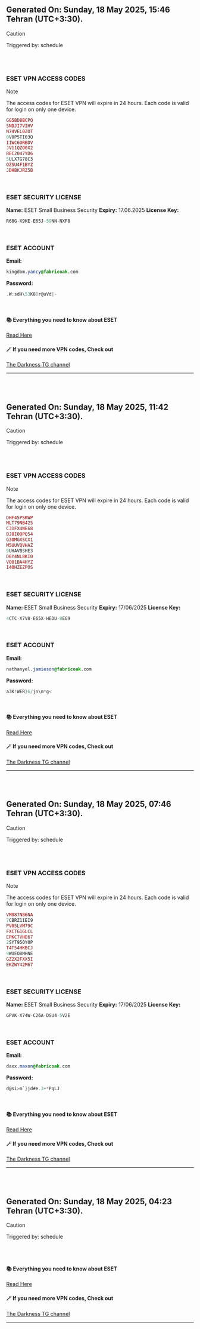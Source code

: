 ## Generated On: Sunday, 18 May 2025, 15:46 Tehran (UTC+3:30).

> [!CAUTION]
> Triggered by: schedule

<br><br>

### ESET VPN ACCESS CODES

> [!NOTE]
> The access codes for ESET VPN will expire in 24 hours.
> Each code is valid for login on only one device.

```ruby
GG5BD8BCPQ
SNDJI7VIHV
N74VEL0ZOT
0V0P5TI03Q
I1WC6ORBDV
JV11QZO0X2
BEC2047YD6
5ULX7G78C3
OZSU4F1BYZ
JDHBKJRZ5B
```

<br>

### ESET SECURITY LICENSE

**Name:** ESET Small Business Security
**Expiry:** 17.06.2025
**License Key:**

```POV-Ray SDL
R68G-X9KE-E65J-59NN-NXF8
```

<br>

### ESET ACCOUNT

**Email:**

```CSS
kingdom.yancy@fabricoak.com
```

**Password:**

```POV-Ray SDL
.W:sdH\53K8]r@uVd|-
```

<br>

#### 📚 Everything you need to know about ESET

[Read Here](https://t.me/F_NiREvil/2113)

#### 🪄 If you need more VPN codes, Check out

[The Darkness TG channel](https://t.me/Eset_key_trial)

---

<br><br>

## Generated On: Sunday, 18 May 2025, 11:42 Tehran (UTC+3:30).

> [!CAUTION]
> Triggered by: schedule

<br><br>

### ESET VPN ACCESS CODES

> [!NOTE]
> The access codes for ESET VPN will expire in 24 hours.
> Each code is valid for login on only one device.

```ruby
DHF45PSKWP
MLT79NB425
C31FX4WE68
BJ8I0OPQ54
G3OMGXSCX1
M5UUVQVHAZ
9UHAVBSHE3
D6Y4NL8KI0
VO01BA4HYZ
I40HZEZPOS
```

<br>

### ESET SECURITY LICENSE

**Name:** ESET Small Business Security
**Expiry:** 17/06/2025
**License Key:**

```POV-Ray SDL
4CTC-X7V8-E65X-HEDU-8EG9
```

<br>

### ESET ACCOUNT

**Email:**

```CSS
nathanyel.jamieson@fabricoak.com
```

**Password:**

```POV-Ray SDL
a3K!WER}6/jn\m*g<
```

<br>

#### 📚 Everything you need to know about ESET

[Read Here](https://t.me/F_NiREvil/2113)

#### 🪄 If you need more VPN codes, Check out

[The Darkness TG channel](https://t.me/Eset_key_trial)

---

<br><br>

## Generated On: Sunday, 18 May 2025, 07:46 Tehran (UTC+3:30).

> [!CAUTION]
> Triggered by: schedule

<br><br>

### ESET VPN ACCESS CODES

> [!NOTE]
> The access codes for ESET VPN will expire in 24 hours.
> Each code is valid for login on only one device.

```ruby
VM887N86NA
7CBRZ1IEI9
PV05LVM79C
FXCTG1GLCL
EPKC7VHE67
2SYT950Y0P
T4T54HKBCJ
9WUEO8MHNE
GZ2X2FXX5I
EKZWY42M67
```

<br>

### ESET SECURITY LICENSE

**Name:** ESET Small Business Security
**Expiry:** 17/06/2025
**License Key:**

```POV-Ray SDL
GPVK-X74W-C26A-DSU4-5V2E
```

<br>

### ESET ACCOUNT

**Email:**

```CSS
daxx.maxon@fabricoak.com
```

**Password:**

```POV-Ray SDL
d@si>m`}jd#e.3+*PqLJ
```

<br>

#### 📚 Everything you need to know about ESET

[Read Here](https://t.me/F_NiREvil/2113)

#### 🪄 If you need more VPN codes, Check out

[The Darkness TG channel](https://t.me/Eset_key_trial)

---

<br><br>

## Generated On: Sunday, 18 May 2025, 04:23 Tehran (UTC+3:30).

> [!CAUTION]
> Triggered by: schedule

<br><br>

#### 📚 Everything you need to know about ESET

[Read Here](https://t.me/F_NiREvil/2113)

#### 🪄 If you need more VPN codes, Check out

[The Darkness TG channel](https://t.me/Eset_key_trial)

---

<br><br>
